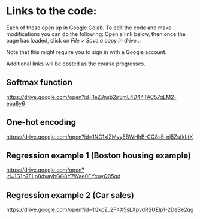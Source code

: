 # Links to the code:

Each of these open up in Google Colab. To edit the code and make modifications you can do the following: 
Open a link below, then once the page has loaded, click on *File* > *Save a copy in drive...*

Note that this might require you to sign in with a Google account.

Additional links will be posted as the course progresses.

## Softmax function
https://drive.google.com/open?id=1eZJnsb2jr5mL4D44TAC57qLM2-eoa8y6

## One-hot encoding
https://drive.google.com/open?id=1NC1xIZMyy5BWHhB-CQ8s5-nj5ZsfkLtX

## Regression example 1 (Boston housing example)
https://drive.google.com/open?id=1G1p7FLp8dvaybGG8Y7Wae0EYxuyQ05qd

## Regression example 2 (Car sales)
https://drive.google.com/open?id=1QkpZ_2F4X5sLXpvdRSUElp1-2DeBe2qg

